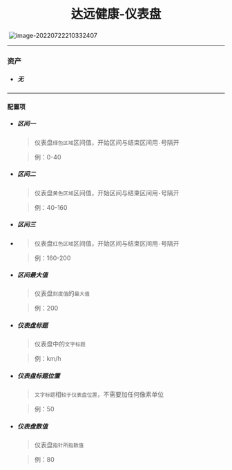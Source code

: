 <h1 align="center">达远健康-仪表盘</h1>

### 

​																		![image-20220722210332407](C:\Users\root\AppData\Roaming\Typora\typora-user-images\image-20220722210332407.png)

------

### 资产

- ##### 无


------

#### 配置项

- ##### 区间一

  > 仪表盘`绿色区域`区间值，开始区间与结束区间用`-`号隔开

  > 例：0-40

- ##### 区间二

  > 仪表盘`黄色区域`区间值，开始区间与结束区间用`-`号隔开

  > 例：40-160

- ##### 区间三

- > 仪表盘`红色区域`区间值，开始区间与结束区间用`-`号隔开

  > 例：160-200

- ##### 区间最大值

  > 仪表盘`刻度值`的`最大值`

  > 例：200

- ##### 仪表盘标题

  > 仪表盘中的`文字标题`

  > 例：km/h

- ##### 仪表盘标题位置

  > `文字标题`相`较于仪表盘位置`，不需要加任何像素单位

  > 例：50

- ##### 仪表盘数值

  > 仪表盘`指针所指数值`

  > 例：80


